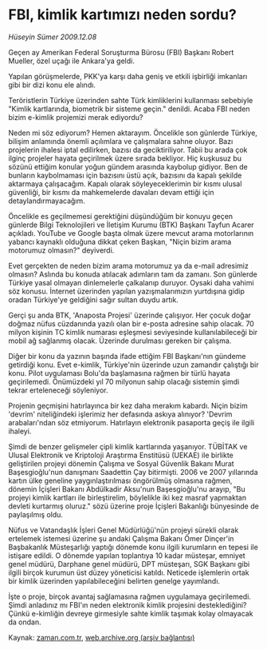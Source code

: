 # FBI, kimlik kartımızı neden sordu?

*Hüseyin Sümer 2009.12.08*

<tr><td class="metin" colspan="2" style="padding-top: 20px; padding-left: 5px; ">Geçen ay Amerikan Federal Soruşturma Bürosu (FBI) Başkanı Robert Mueller, özel uçağı ile Ankara'ya geldi.</td></tr><tr><td class="metin" colspan="2" style="padding-top: 20px; padding-left: 5px; "><p>Yapılan görüşmelerde, PKK'ya karşı daha geniş ve etkili işbirliği imkanları gibi bir dizi konu ele alındı.
<p>Teröristlerin Türkiye üzerinden sahte Türk kimliklerini kullanması sebebiyle "Kimlik kartlarında, biometrik bir sisteme geçin." denildi. Acaba FBI neden bizim e-kimlik projemizi merak ediyordu?
<p>Neden mi söz ediyorum? Hemen aktarayım. Öncelikle son günlerde Türkiye, bilişim anlamında önemli açılımlara ve çalışmalara sahne oluyor. Bazı projelerin ihalesi iptal edilirken, bazısı da geciktiriliyor. Tabii bu arada çok ilginç projeler hayata geçirilmek üzere sırada bekliyor. Hiç kuşkusuz bu sözünü ettiğim konular yoğun gündem arasında kaybolup gidiyor. Ben de bunların kaybolmaması için bazısını üstü açık, bazısını da kapalı şekilde aktarmaya çalışacağım. Kapalı olarak söyleyeceklerimin bir kısmı ulusal güvenliği, bir kısmı da mahkemelerde davaları devam ettiği için detaylandırmayacağım.
<p>Öncelikle es geçilmemesi gerektiğini düşündüğüm bir konuyu geçen günlerde Bilgi Teknolojileri ve İletişim Kurumu (BTK) Başkanı Tayfun Acarer açıkladı. YouTube ve Google başta olmak üzere mevcut arama motorlarının yabancı kaynaklı olduğuna dikkat çeken Başkan, "Niçin bizim arama motorumuz olmasın?" deyiverdi.
<p>Evet gerçekten de neden bizim arama motorumuz ya da e-mail adresimiz olmasın? Aslında bu konuda atılacak adımların tam da zamanı. Son günlerde Türkiye yasal olmayan dinlemelerle çalkalanıp duruyor. Oysaki daha vahimi söz konusu. İnternet üzerinden yapılan yazışmalarımızın yurtdışına gidip oradan Türkiye'ye geldiğini sağır sultan duydu artık.
<p>Gerçi şu anda BTK, 'Anaposta Projesi' üzerinde çalışıyor. Her çocuk doğar doğmaz nüfus cüzdanında yazılı olan bir e-posta adresine sahip olacak. 70 milyon kişinin TC kimlik numarası eşleşmesi seviyesinde kullanılabileceği bir mobil ağ sağlanmış olacak. Üzerinde durulması gereken bir çalışma.
<p>Diğer bir konu da yazının başında ifade ettiğim FBI Başkanı'nın gündeme getirdiği konu. Evet e-kimlik, Türkiye'nin üzerinde uzun zamandır çalıştığı bir konu. Pilot uygulaması Bolu'da başlamasına rağmen bir türlü hayata geçirilemedi. Önümüzdeki yıl 70 milyonun sahip olacağı sistemin şimdi tekrar erteleneceği söyleniyor.
<p>Projenin geçmişini hatırlayınca bir kez daha merakım kabardı. Niçin bizim 'devrim' niteliğindeki işlerimiz her defasında askıya alınıyor? 'Devrim arabaları'ndan söz etmiyorum. Hatırlayın elektronik pasaporta geçiş ile ilgili ihaleyi.
<p>Şimdi de benzer gelişmeler çipli kimlik kartlarında yaşanıyor. TÜBİTAK ve Ulusal Elektronik ve Kriptoloji Araştırma Enstitüsü (UEKAE) ile birlikte geliştirilen projeyi dönemin Çalışma ve Sosyal Güvenlik Bakanı Murat Başesgioğlu'nun danışmanı Saadettin Çay bitirmişti. 2006 ve 2007 yıllarında kartın ülke geneline yaygınlaştırılması öngörülmüş olmasına rağmen, dönemin İçişleri Bakanı Abdülkadir Aksu'nun Başesgioğlu'nu arayıp, "Bu projeyi kimlik kartları ile birleştirelim, böylelikle iki kez masraf yapmaktan devleti kurtarmış oluruz." sözü üzerine proje İçişleri Bakanlığı bünyesinde de paylaşılmış oldu.
<p>Nüfus ve Vatandaşlık İşleri Genel Müdürlüğü'nün projeyi sürekli olarak ertelemek istemesi üzerine şu andaki Çalışma Bakanı Ömer Dinçer'in Başbakanlık Müsteşarlığı yaptığı dönemde konu ilgili kurumların en tepesi ile istişare edildi. O dönemde yapılan toplantıya 10 kadar müsteşar, emniyet genel müdürü, Darphane genel müdürü, DPT müsteşarı, SGK Başkanı gibi ilgili birçok kurumun üst düzey yöneticisi katıldı. Neticede işlemlerin ortak bir kimlik üzerinden yapılabileceğini belirten genelge yayımlandı.
<p>İşte o proje, birçok avantaj sağlamasına rağmen uygulamaya geçirilemedi. Şimdi anladınız mı FBI'ın neden elektronik kimlik projesini desteklediğini? Çünkü e-kimliğin devreye girmesiyle sahte kimlik taşımak kolay olmayacak da ondan.<br/></p></p></p></p></p></p></p></p></p></p></p></td></tr>

Kaynak: [zaman.com.tr](http://zaman.com.tr/yazar.do?yazino=924725), [web.archive.org (arşiv bağlantısı)](http://web.archive.org/web/20100213213707/http://www.zaman.com.tr:80/yazar.do?yazino=924725)
